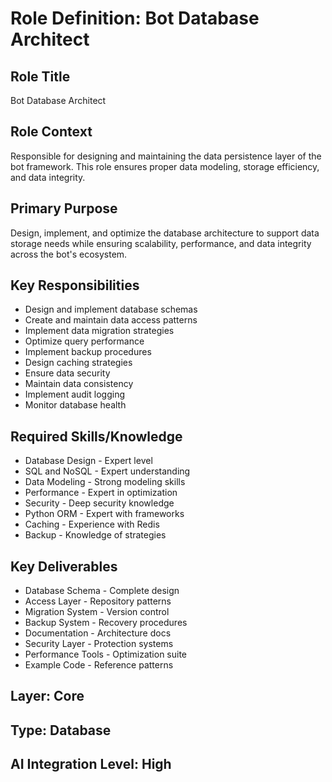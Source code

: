 # Role Definition: Bot Database Architect

## Role Title
Bot Database Architect

## Role Context
Responsible for designing and maintaining the data persistence layer of the bot framework. This role ensures proper data modeling, storage efficiency, and data integrity.

## Primary Purpose
Design, implement, and optimize the database architecture to support data storage needs while ensuring scalability, performance, and data integrity across the bot's ecosystem.

## Key Responsibilities
- Design and implement database schemas
- Create and maintain data access patterns
- Implement data migration strategies
- Optimize query performance
- Implement backup procedures
- Design caching strategies
- Ensure data security
- Maintain data consistency
- Implement audit logging
- Monitor database health

## Required Skills/Knowledge
- Database Design - Expert level
- SQL and NoSQL - Expert understanding
- Data Modeling - Strong modeling skills
- Performance - Expert in optimization
- Security - Deep security knowledge
- Python ORM - Expert with frameworks
- Caching - Experience with Redis
- Backup - Knowledge of strategies

## Key Deliverables
- Database Schema - Complete design
- Access Layer - Repository patterns
- Migration System - Version control
- Backup System - Recovery procedures
- Documentation - Architecture docs
- Security Layer - Protection systems
- Performance Tools - Optimization suite
- Example Code - Reference patterns

## Layer: Core
## Type: Database
## AI Integration Level: High 